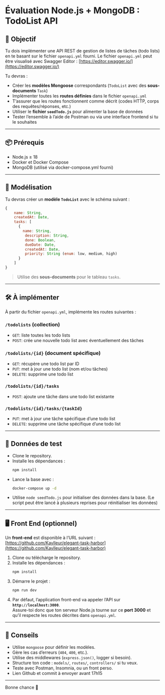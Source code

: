 # Évaluation Node.js + MongoDB : TodoList API

## 🎯 Objectif

Tu dois implémenter une API REST de gestion de listes de tâches (todo lists) en te basant sur le fichier `openapi.yml` fourni.
Le fichier `openapi.yml` peut être visualisé avec Swagger Editor : [https://editor.swagger.io/](https://editor.swagger.io/)

Tu devras :

- Créer les **modèles Mongoose** correspondants (`TodoList` avec des **sous-documents** `Task`)
- Implémenter toutes les **routes définies** dans le fichier `openapi.yml`
- T’assurer que les routes fonctionnent comme décrit (codes HTTP, corps des requêtes/réponses, etc.)
- Utiliser le **fichier `seedTodo.js`** pour alimenter la base de données
- Tester l’ensemble à l’aide de Postman ou via une interface frontend si tu le souhaites

---

## 📦 Prérequis

- Node.js ≥ 18
- Docker et Docker Compose
- MongoDB (utilisé via docker-compose.yml fourni)

---

## 🧱 Modélisation

Tu devras créer un **modèle `TodoList`** avec le schéma suivant :

```js
{
    name: String,
    createdAt: Date,
    tasks: [
      {
        name: String,
         description: String,
         done: Boolean,
         dueDate: Date,
         createdAt: Date,
         priority: String (enum: low, medium, high)
      }
    ]
}
```

> Utilise des **sous-documents** pour le tableau `tasks`.

---

## 🛠️ À implémenter

À partir du fichier `openapi.yml`, implémente les routes suivantes :

### `/todolists` (collection)
- `GET`: liste toutes les todo lists
- `POST`: crée une nouvelle todo list avec éventuellement des tâches

### `/todolists/{id}` (document spécifique)
- `GET`: récupère une todo list par ID
- `PUT`: met à jour une todo list (nom et/ou tâches)
- `DELETE`: supprime une todo list

### `/todolists/{id}/tasks`
- `POST`: ajoute une tâche dans une todo list existante

### `/todolists/{id}/tasks/{taskId}`
- `PUT`: met à jour une tâche spécifique d’une todo list
- `DELETE`: supprime une tâche spécifique d’une todo list

---

## 🧪 Données de test

- Clone le repository.
- Installe les dépendances :
  ```bash
  npm install
  ```
- Lance la base avec :
   ```bash
   docker-compose up -d
   ```
- Utilise `node seedTodo.js` pour initialiser des données dans la base. (Le script peut être lancé à plusieurs reprises pour réinitialiser les données)

---


## 🖥️ Front End (optionnel)

Un **front-end** est disponible à l’URL suivant :  
[https://github.com/Kaylleur/elegant-task-harbor](https://github.com/Kaylleur/elegant-task-harbor)

1. Clone ou télécharge le repository.
2. Installe les dépendances :
   ```bash
   npm install
   ```
3. Démarre le projet :
   ```bash
   npm run dev
   ```
4. Par défaut, l’application front-end va appeler l’API sur **`http://localhost:3000`**.  
   Assure-toi donc que ton serveur Node.js tourne sur ce **port 3000** et qu’il respecte les routes décrites dans `openapi.yml`.

---

## 📝 Conseils

- Utilise `mongoose` pour définir les modèles.
- Gère les cas d’erreurs (`404`, `400`, etc.).
- Utilise des middlewares (`express.json()`, logger si besoin).
- Structure ton code : `models/`, `routes/`, `controllers/` si tu veux.
- Teste avec Postman, Insomnia, ou un front perso.
- Lien Github et commit à envoyer avant 17h15

---

Bonne chance 🚀

